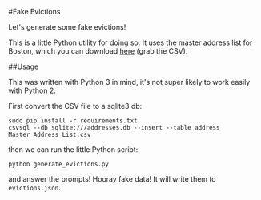 #Fake Evictions

Let's generate some fake evictions!

This is a little Python utility for doing so. It uses the master address
list for Boston, which you can download
[here](https://data.cityofboston.gov/City-Services/Master-Address-List/t85d-b449)
(grab the CSV).

##Usage

This was written with Python 3 in mind, it's not super likely to work
easily with Python 2.


First convert the CSV file to a sqlite3 db:

```
sudo pip install -r requirements.txt
csvsql --db sqlite:///addresses.db --insert --table address Master_Address_List.csv
```

then we can run the little Python script:

```
python generate_evictions.py
```

and answer the prompts! Hooray fake data! It will write them to
`evictions.json`.
